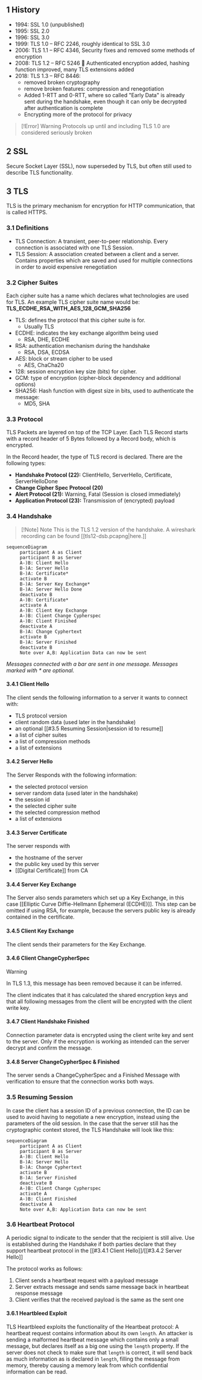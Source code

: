 ## 1 History
- 1994: SSL 1.0 (unpublished)
- 1995: SSL 2.0
- 1996: SSL 3.0
- 1999: TLS 1.0 – RFC 2246, roughly identical to SSL 3.0
- 2006: TLS 1.1 – RFC 4346, Security fixes and removed some methods of encryption
- 2008: TLS 1.2 – RFC 5246  Authenticated encryption added, hashing function improved, many TLS extensions added
- 2018: TLS 1.3 – RFC 8446:
	- removed broken cryptography
	- remove broken features: compression and renegotiation
	- Added 1-RTT and 0-RTT, where so called "Early Data" is already sent during the handshake, even though it can only be decrypted after authentication is complete
	- Encrypting more of the protocol for privacy

> [!Error] Warning
> Protocols up until and including TLS 1.0 are considered seriously broken

## 2 SSL
Secure Socket Layer (SSL), now superseded by TLS, but often still used to describe TLS functionality.

## 3 TLS
TLS is the primary mechanism for encryption for HTTP communication, that is called HTTPS.

### 3.1 Definitions
- TLS Connection: A transient, peer-to-peer relationship. Every connection is associated with one TLS Session.
- TLS Session: A association created between a client and a server. Contains properties which are saved and used for multiple connections in order to avoid expensive renegotiation

### 3.2 Cipher Suites
Each cipher suite has a name which declares what technologies are used for TLS. An example TLS cipher suite name would be:
**TLS_ECDHE_RSA_WITH_AES_128_GCM_SHA256**
- TLS: defines the protocol that this cipher suite is for.
	- Usually TLS
- ECDHE: indicates the key exchange algorithm being used
	- RSA, DHE, ECDHE
- RSA: authentication mechanism during the handshake
	- RSA, DSA, ECDSA
- AES: block or stream cipher to be used
	- AES, ChaCha20
- 128: session encryption key size (bits) for cipher.
- GCM: type of encryption (cipher-block dependency and additional options)
- SHA256: Hash function with digest size in bits, used to authenticate the message:
	- MD5, SHA

### 3.3 Protocol
TLS Packets are layered on top of the TCP Layer. Each TLS Record starts with a record header of 5 Bytes followed by a Record body, which is encrypted.

In the Record header, the type of TLS record is declared. There are the following types:
- **Handshake Protocol (22):** ClientHello, ServerHello, Certificate, ServerHelloDone
- **Change Cipher Spec Protocol (20)**
- **Alert Protocol (21):** Warning, Fatal (Session is closed immediately)
- **Application Protocol (23):** Transmission of (encrypted) payload

### 3.4 Handshake

> [!Note] Note
> This is the TLS 1.2 version of the handshake. A wireshark recording can be found [[tls12-dsb.pcapng|here.]]

 ```mermaid
 sequenceDiagram
     participant A as Client
     participant B as Server
     A-)B: Client Hello
     B-)A: Server Hello
     B-)A: Certificate*
     activate B
     B-)A: Server Key Exchange*
     B-)A: Server Hello Done
     deactivate B
     A-)B: Certificate*
     activate A
     A-)B: Client Key Exchange
     A-)B: Client Change Cypherspec
     A-)B: Client Finished
     deactivate A
     B-)A: Change Cyphertext
     activate B
     B-)A: Server Finished
     deactivate B
     Note over A,B: Application Data can now be sent
 ```
_Messages connected with a bar are sent in one message._
_Messages marked with * are optional._

#### 3.4.1 Client Hello
The client sends the following information to a server it wants to connect with:
- TLS protocol version
- client random data (used later in the handshake)
- an optional [[#3.5 Resuming Session|session id to resume]]
- a list of cipher suites
- a list of compression methods
- a list of extensions

#### 3.4.2 Server Hello
The Server Responds with the following information:
- the selected protocol version
- server random data (used later in the handshake)
- the session id
- the selected cipher suite
- the selected compression method
- a list of extensions

#### 3.4.3 Server Certificate
The server responds with
- the hostname of the server
- the public key used by this server
- [[Digital Certificate]] from CA

#### 3.4.4 Server Key Exchange
The Server also sends parameters which set up a Key Exchange, in this case [[Elliptic Curve Diffie-Hellmann Ephemeral (ECDHE)]]. This step can be omitted if using RSA, for example, because the servers public key is already contained in the certificate.

#### 3.4.5 Client Key Exchange
The client sends their parameters for the Key Exchange.

#### 3.4.6 Client ChangeCypherSpec

> [!Warning]
> In TLS 1.3, this message has been removed because it can be inferred.

The client indicates that it has calculated the shared encryption keys and that all following messages from the client will be encrypted with the client write key.

#### 3.4.7 Client Handshake Finished
Connection parameter data is encrypted using the client write key and sent to the server. Only if the encryption is working as intended can the server decrypt and confirm the message.

#### 3.4.8 Server ChangeCypherSpec & Finished
The server sends a ChangeCypherSpec and a Finished Message with verification to ensure that the connection works both ways.

### 3.5 Resuming Session
In case the client has a session ID of a previous connection, the ID can be used to avoid having to negotiate a new encryption, instead using the parameters of the old session. In the case that the server still has the cryptographic context stored, the TLS Handshake will look like this:

 ```mermaid
 sequenceDiagram
     participant A as Client
     participant B as Server
     A-)B: Client Hello
     B-)A: Server Hello
     B-)A: Change Cyphertext
     activate B
     B-)A: Server Finished
     deactivate B
     A-)B: Client Change Cypherspec
     activate A
     A-)B: Client Finished
     deactivate A
     Note over A,B: Application Data can now be sent
 ```

### 3.6 Heartbeat Protocol
A periodic signal to indicate to the sender that the recipient is still alive. Use is established during the Handshake if both parties declare that they support heartbeat protocol in the [[#3.4.1 Client Hello]]/[[#3.4.2 Server Hello]]

The protocol works as follows:
1. Client sends a heartbeat request with a payload message
2. Server extracts message and sends same message back in heartbeat response message
3. Client verifies that the received payload is the same as the sent one

#### 3.6.1 Heartbleed Exploit
TLS Heartbleed exploits the functionality of the Heartbeat protocol: A heartbeat request contains information about its own `length`. An attacker is sending a malformed heartbeat message which contains only a small message, but declares itself as a big one using the `length` property. If the server does not check to make sure that `length` is correct, it will send back as much information as is declared in `length`, filling the message from memory, thereby causing a memory leak from which confidential information can be read.
